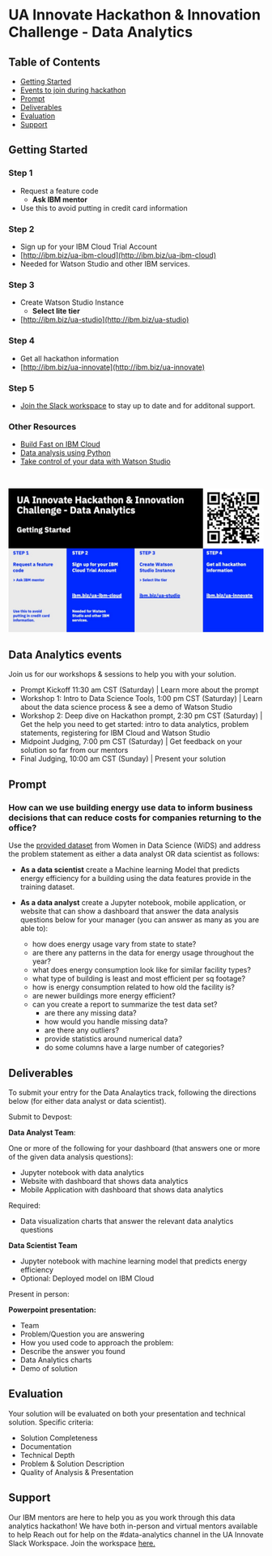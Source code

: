 # UA Innovate Hackathon & Innovation Challenge - Data Analytics


## Table of Contents
- [Getting Started](https://github.com/upkarlidder/ua-innovate/blob/main/README.md#getting-started)
- [Events to join during hackathon](https://github.com/upkarlidder/ua-innovate/blob/main/README.md#data-analytics-events)
- [Prompt](https://github.com/upkarlidder/ua-innovate/blob/main/README.md#prompt)
- [Deliverables](https://github.com/upkarlidder/ua-innovate/blob/main/README.md#deliverables)
- [Evaluation](https://github.com/upkarlidder/ua-innovate/blob/main/README.md#evaluation)
- [Support]()

## Getting Started

### Step 1
- Request a feature code
   - **Ask IBM mentor**
- Use this to avoid putting in credit card information

### Step 2
- Sign up for your IBM Cloud Trial Account
- [http://ibm.biz/ua-ibm-cloud](http://ibm.biz/ua-ibm-cloud)
- Needed for Watson Studio and other IBM services.


### Step 3
- Create Watson Studio Instance
    - **Select lite tier**
- [http://ibm.biz/ua-studio](http://ibm.biz/ua-studio)

### Step 4
- Get all hackathon information
- [http://ibm.biz/ua-innovate](http://ibm.biz/ua-innovate)

### Step 5
- [Join the Slack workspace](https://join.slack.com/t/uainnovate/shared_invite/zt-15ubdvavo-3z_3l75B_izK0AunwUJVQw) to stay up to date and for additonal support. 

### Other Resources
- [Build Fast on IBM Cloud](https://github.com/upkarlidder/ibmhacks)
- [Data analysis using Python](https://developer.ibm.com/learningpaths/data-analysis-using-python/)
- [Take control of your data with Watson Studio](https://developer.ibm.com/learningpaths/get-started-watson-studio/)

<br />

![Getting started with IBM Cloud](assets/ua-innovate-registration.jpg)

## Data Analytics events

Join us for our workshops & sessions to help you with your solution.
- Prompt Kickoff 11:30 am CST (Saturday) | Learn more about the prompt 
- Workshop 1: Intro to Data Science Tools, 1:00 pm CST (Saturday) | Learn about the data science process & see a demo of Watson Studio
- Workshop 2: Deep dive on Hackathon prompt, 2:30 pm CST (Saturday) | Get the help you need to get started: intro to data analytics, problem statements, registering for IBM Cloud and Watson Studio
- Midpoint Judging, 7:00 pm CST (Saturday) | Get feedback on your solution so far from our mentors
- Final Judging, 10:00 am CST (Sunday) | Present your solution 

## Prompt

### How can we use building energy use data to inform business decisions that can reduce costs for companies returning to the office? 

Use the [provided dataset](https://github.com/upkarlidder/ua-innovate/tree/main/dataset) from Women in Data Science (WiDS) and address the problem statement as either a data analyst OR data scientist as follows:
-	**As a data scientist** create a Machine learning Model that predicts energy efficiency for a building using the data features provide in the training dataset.

- **As a data analyst** create a Jupyter notebook, mobile application, or website that can show a dashboard that answer the  data analysis questions below for your manager (you can answer as many as you are able to):
   - how does energy usage vary from state to state?
   - are there any patterns in the data for energy usage throughout the year?
   - what does energy consumption look like for similar facility types?
   - what type of building is least and most efficient per sq footage?
   - how is energy consumption related to how old the facility is?
   - are newer buildings more energy efficient?
   - can you create a report to summarize the test data set?
      - are there any missing data?
      - how would you handle missing data?
      - are there any outliers?
      - provide statistics around numerical data?
      - do some columns have a large number of categories?


## Deliverables

To submit your entry for the Data Analaytics track, following the directions below (for either data analyst or data scientist).

Submit to Devpost:

**Data Analyst Team**:

One or more of the following for your dashboard (that answers one or more of the given data analysis questions):
- Jupyter notebook with data analytics 
- Website with dashboard that shows data analytics
- Mobile Application with dashboard that shows data analytics

Required:
- Data visualization charts that answer the relevant data analytics questions

**Data Scientist Team**
- Jupyter notebook with machine learning model that predicts energy efficiency
- Optional: Deployed model on IBM Cloud

Present in person: 

**Powerpoint presentation:**
-	Team
-	Problem/Question you are answering
-	How you used code to approach the problem:
-	Describe the answer you found
-	Data Analytics charts
-	Demo of solution

## Evaluation

Your solution will be evaluated on both your presentation and technical solution. Specific criteria:
- Solution Completeness
- Documentation
- Technical Depth
- Problem & Solution Description
- Quality of Analysis & Presentation


## Support
Our IBM mentors are here to help you as you work through this data analytics hackathon!
We have both in-person and virtual mentors available to help 
Reach out for help on the #data-analytics channel in the UA Innovate Slack Workspace. Join the workspace [here.](https://join.slack.com/t/uainnovate/shared_invite/zt-15ubdvavo-3z_3l75B_izK0AunwUJVQw) 
